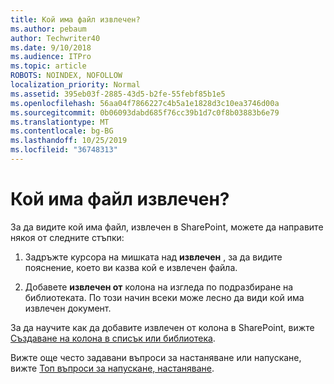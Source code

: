 ```yaml
---
title: Кой има файл извлечен?
ms.author: pebaum
author: Techwriter40
ms.date: 9/10/2018
ms.audience: ITPro
ms.topic: article
ROBOTS: NOINDEX, NOFOLLOW
localization_priority: Normal
ms.assetid: 395eb03f-2885-43d5-b2fe-55febf85b1e5
ms.openlocfilehash: 56aa04f7866227c4b5a1e1828d3c10ea3746d00a
ms.sourcegitcommit: 0b06093dabd685f76cc39b1d7c0f8b03883b6e79
ms.translationtype: MT
ms.contentlocale: bg-BG
ms.lasthandoff: 10/25/2019
ms.locfileid: "36748313"
---
```

# <a name="who-has-a-file-checked-out"></a>Кой има файл извлечен?

За да видите кой има файл, извлечен в SharePoint, можете да направите някоя от следните стъпки:
  
1. Задръжте курсора на мишката над **извлечен** , за да видите пояснение, което ви казва кой е извлечен файла. 
    
2. Добавете **извлечен от** колона на изгледа по подразбиране на библиотеката. По този начин всеки може лесно да види кой има извлечен документ. 
    
За да научите как да добавите извлечен от колона в SharePoint, вижте [Създаване на колона в списък или библиотека](https://go.microsoft.com/fwlink/?linkid=2019591). 
  
Вижте още често задавани въпроси за настаняване или напускане, вижте [Топ въпроси за напускане, настаняване](https://go.microsoft.com/fwlink/?linkid=2018786).
  

